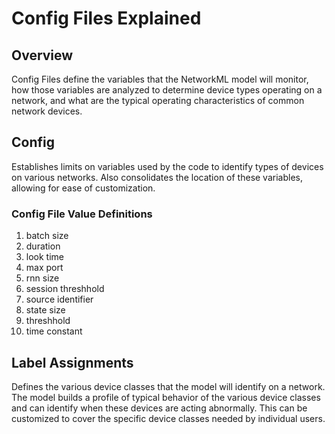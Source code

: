 # Config Files Explained

## Overview
Config Files define the variables that the NetworkML model will monitor, how 
those variables are analyzed to determine device types operating on a network, 
and what are the typical operating characteristics of common network devices.  

## Config 
Establishes limits on variables used by the code to identify types of devices on various networks. 
Also consolidates the location of these variables, allowing for ease of customization.

### Config File Value Definitions

1. batch size
2. duration
3. look time
4. max port
6. rnn size
7. session threshhold
8. source identifier
9. state size
10. threshhold
11. time constant

## Label Assignments
Defines the various device classes that the model will identify on a network. The model builds 
a profile of typical behavior of the various device classes and can identify when these devices 
are acting abnormally. This can be customized to cover the specific device classes needed by individual users.
